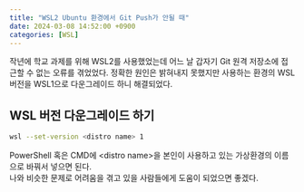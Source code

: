 ```yaml
---
title: "WSL2 Ubuntu 환경에서 Git Push가 안될 때"
date: 2024-03-08 14:52:00 +0900
categories: [WSL]
---
```


작년에 학교 과제를 위해 WSL2를 사용했었는데 어느 날 갑자기 Git 원격 저장소에 접근할 수 없는 오류를 겪었었다. 정확한 원인은 밝혀내지 못했지만 사용하는 환경의 WSL 버전을 WSL1으로 다운그레이드 하니 해결되었다.

## WSL 버전 다운그레이드 하기

```bash
wsl --set-version <distro name> 1
```

PowerShell 혹은 CMD에 \<distro name>을 본인이 사용하고 있는 가상환경의 이름으로 바꿔서 넣으면 된다.  
나와 비슷한 문제로 어려움을 겪고 있을 사람들에게 도움이 되었으면 좋겠다.
